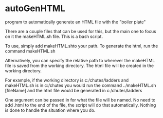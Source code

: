 # autoGenHTML
program to automatically generate an HTML file with 
the "boiler plate" 

There are a couple files that can be used for this, but
the main one to focus on it the makeHTML.sh file.
This is a bash script.

To use, simply add makeHTML.shto your path.
To generate the html, run the command makeHTML.sh

Alternatively, you can specify the relative path to wherever
the makeHTML file is saved from the working directory. 
The html file will be created in the working directory.

For example, if the working directory is c:/chutes/ladders
and makeHTML.sh is in c:/chutes you would run the command
../makeHTML.sh [fileName] and the html file would be generated
in c:/chutes/ladders

One argument can be passed in for what the file will be named.
No need to add .html to the end of the file, the script will 
do that automatically. Nothing is done to handle the situation
where you do.